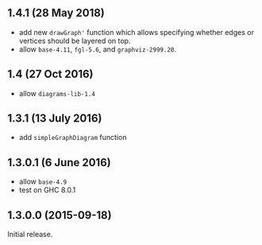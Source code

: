1.4.1 (28 May 2018)
-------------------

- add new `drawGraph'` function which allows specifying whether edges
  or vertices should be layered on top.
- allow `base-4.11`, `fgl-5.6`, and `graphviz-2999.20`.

1.4 (27 Oct 2016)
-----------------

- allow `diagrams-lib-1.4`

1.3.1 (13 July 2016)
--------------------

- add `simpleGraphDiagram` function

1.3.0.1 (6 June 2016)
---------------------

- allow `base-4.9`
- test on GHC 8.0.1

1.3.0.0 (2015-09-18)
--------------------

Initial release.
